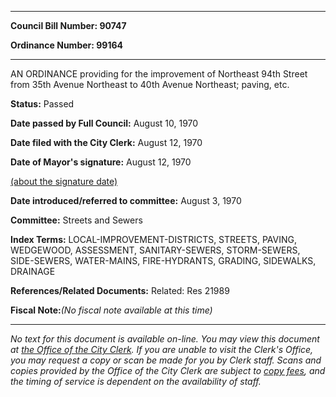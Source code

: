 

********

**Council Bill Number: 90747**
   
**Ordinance Number: 99164**
********

 AN ORDINANCE providing for the improvement of Northeast 94th Street from 35th Avenue Northeast to 40th Avenue Northeast; paving, etc.

**Status:** Passed
   
**Date passed by Full Council:** August 10, 1970
   
**Date filed with the City Clerk:** August 12, 1970
   
**Date of Mayor's signature:** August 12, 1970
   
[(about the signature date)](/~public/approvaldate.htm)
   
   
   
**Date introduced/referred to committee:** August 3, 1970
   
**Committee:** Streets and Sewers
   
   
**Index Terms:** LOCAL-IMPROVEMENT-DISTRICTS, STREETS, PAVING, WEDGEWOOD, ASSESSMENT, SANITARY-SEWERS, STORM-SEWERS, SIDE-SEWERS, WATER-MAINS, FIRE-HYDRANTS, GRADING, SIDEWALKS, DRAINAGE

**References/Related Documents:** Related: Res 21989

**Fiscal Note:**_(No fiscal note available at this time)_
********

_No text for this document is available on-line. You may view this document at [the Office of the City Clerk](http://www.seattle.gov/leg/clerk/contactUs.htm). If you are unable to visit the Clerk's Office, you may request a copy or scan be made for you by Clerk staff. Scans and copies provided by the Office of the City Clerk are subject to [copy fees](http://clerk.seattle.gov/~public/clerkfees.htm), and the timing of service is dependent on the availability of staff._

